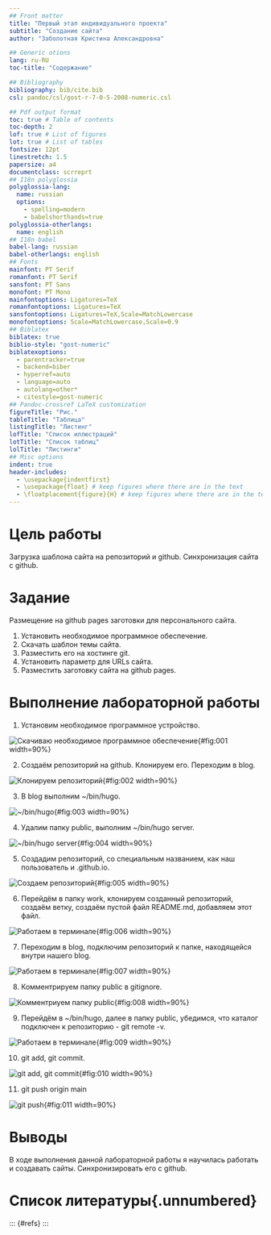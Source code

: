 ```yaml
---
## Front matter
title: "Первый этап индивидуального проекта"
subtitle: "Создание сайта"
author: "Заболотная Кристина Александровна"

## Generic otions
lang: ru-RU
toc-title: "Содержание"

## Bibliography
bibliography: bib/cite.bib
csl: pandoc/csl/gost-r-7-0-5-2008-numeric.csl

## Pdf output format
toc: true # Table of contents
toc-depth: 2
lof: true # List of figures
lot: true # List of tables
fontsize: 12pt
linestretch: 1.5
papersize: a4
documentclass: scrreprt
## I18n polyglossia
polyglossia-lang:
  name: russian
  options:
	- spelling=modern
	- babelshorthands=true
polyglossia-otherlangs:
  name: english
## I18n babel
babel-lang: russian
babel-otherlangs: english
## Fonts
mainfont: PT Serif
romanfont: PT Serif
sansfont: PT Sans
monofont: PT Mono
mainfontoptions: Ligatures=TeX
romanfontoptions: Ligatures=TeX
sansfontoptions: Ligatures=TeX,Scale=MatchLowercase
monofontoptions: Scale=MatchLowercase,Scale=0.9
## Biblatex
biblatex: true
biblio-style: "gost-numeric"
biblatexoptions:
  - parentracker=true
  - backend=biber
  - hyperref=auto
  - language=auto
  - autolang=other*
  - citestyle=gost-numeric
## Pandoc-crossref LaTeX customization
figureTitle: "Рис."
tableTitle: "Таблица"
listingTitle: "Листинг"
lofTitle: "Список иллюстраций"
lotTitle: "Список таблиц"
lolTitle: "Листинги"
## Misc options
indent: true
header-includes:
  - \usepackage{indentfirst}
  - \usepackage{float} # keep figures where there are in the text
  - \floatplacement{figure}{H} # keep figures where there are in the text
---
```


# Цель работы

Загрузка шаблона сайта на репозиторий и github. Синхронизация сайта с github.

# Задание

Размещение на github pages заготовки для персонального сайта.
1. Установить необходимое программное обеспечение.
2. Скачать шаблон темы сайта.
3. Разместить его на хостинге git. 
4. Установить параметр для URLs сайта.
5. Разместить заготовку сайта на github pages.

# Выполнение лабораторной работы

1. Установим необходимое программное устройство. 

![Скачиваю необходимое программное обеспечение](image/пр11.png){#fig:001 width=90%}

2. Создаём репозиторий на github. Клонируем его. Переходим в blog.

![Клонируем репозиторий](image/пр12.png){#fig:002 width=90%}

3. В blog выполним ~/bin/hugo.

![~/bin/hugo](image/пр13.png){#fig:003 width=90%}

4. Удалим папку public, выполним ~/bin/hugo server.

![~/bin/hugo server](image/пр14.png){#fig:004 width=90%}

5. Создадим репозиторий, со специальным названием, как наш пользователь и .github.io.

![Создаем репозиторий](image/пр15.png){#fig:005 width=90%}

6. Перейдём в папку work, клонируем созданный репозиторий, создаём ветку, создаём пустой файл README.md, добавляем этот файл.

![Работаем в терминале](image/пр16.png){#fig:006 width=90%}

7. Переходим в blog, подключим репозиторий к папке, находящейся внутри нашего blog.

![Работаем в терминале](image/пр17.png){#fig:007 width=90%}

8. Комментрируем папку public в gitignore.

![Комментриуем папку public](image/пр18.png){#fig:008 width=90%}

9. Перейдём в ~/bin/hugo, далее в папку public, убедимся, что каталог подключен к репозиторию - git remote -v. 

![Работаем в терминале](image/пр19.png){#fig:009 width=90%}

10. git add, git commit.

![git add, git commit](image/пр110.png){#fig:010 width=90%}

11. git push origin main

![git push](image/пр111.png){#fig:011 width=90%}

# Выводы

В ходе выполнения данной лабораторной работы я научилась работать и создавать сайты. Синхронизировать его с github.

# Список литературы{.unnumbered}

::: {#refs}
:::
